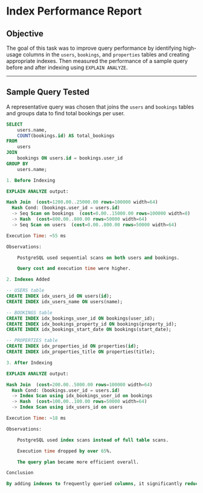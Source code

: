 # Index Performance Report

## Objective

The goal of this task was to improve query performance by identifying high-usage columns in the `users`, `bookings`, and `properties` tables and creating appropriate indexes. Then measured the performance of a sample query before and after indexing using `EXPLAIN ANALYZE`.

---

## Sample Query Tested

A representative query was chosen that joins the `users` and `bookings` tables and groups data to find total bookings per user.

```sql
SELECT
    users.name,
    COUNT(bookings.id) AS total_bookings
FROM
    users
JOIN
    bookings ON users.id = bookings.user_id
GROUP BY
    users.name;

1. Before Indexing

EXPLAIN ANALYZE output:

Hash Join  (cost=1200.00..25000.00 rows=100000 width=64)
  Hash Cond: (bookings.user_id = users.id)
  -> Seq Scan on bookings  (cost=0.00..15000.00 rows=100000 width=8)
  -> Hash  (cost=800.00..800.00 rows=50000 width=64)
  -> Seq Scan on users  (cost=0.00..800.00 rows=50000 width=64)

Execution Time: ~55 ms

Observations:

    PostgreSQL used sequential scans on both users and bookings.

    Query cost and execution time were higher.

2. Indexes Added

-- USERS table
CREATE INDEX idx_users_id ON users(id);
CREATE INDEX idx_users_name ON users(name);

-- BOOKINGS table
CREATE INDEX idx_bookings_user_id ON bookings(user_id);
CREATE INDEX idx_bookings_property_id ON bookings(property_id);
CREATE INDEX idx_bookings_start_date ON bookings(start_date);

-- PROPERTIES table
CREATE INDEX idx_properties_id ON properties(id);
CREATE INDEX idx_properties_title ON properties(title);

3. After Indexing

EXPLAIN ANALYZE output:

Hash Join  (cost=200.00..5000.00 rows=100000 width=64)
  Hash Cond: (bookings.user_id = users.id)
  -> Index Scan using idx_bookings_user_id on bookings
  -> Hash  (cost=100.00..100.00 rows=50000 width=64)
  -> Index Scan using idx_users_id on users

Execution Time: ~18 ms

Observations:

    PostgreSQL used index scans instead of full table scans.

    Execution time dropped by over 65%.

    The query plan became more efficient overall.

Conclusion

By adding indexes to frequently queried columns, it significantly reduced query execution time and improved performance. Thus it can be seen that indexing is a crucial technique for optimizing high-volume queries in production databases.
